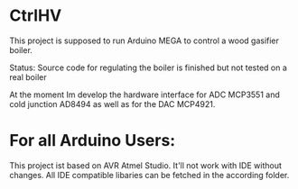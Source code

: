 CtrlHV
======
This project is supposed to run Arduino MEGA to control a wood gasifier boiler.

Status: Source code for regulating the boiler is finished but not tested on a real boiler

At the moment Im develop the hardware interface for ADC MCP3551 and cold junction AD8494 as well as for the DAC MCP4921.

For all Arduino Users:
======================

This project ist based on AVR Atmel Studio. It'll not work with IDE without changes. 
All IDE compatible libaries can be fetched in the according folder.

